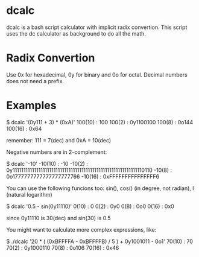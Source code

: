 dcalc
=====

dcalc is a bash script calculator with implicit radix convertion. This script uses the dc calculator as background to do all the math.

Radix Convertion
================

Use 0x for hexadecimal, 0y for binary and 0o for octal. Decimal numbers does not need a prefix.

Examples
========

$ dcalc '(0y111 + 3) * (0xA)'
100(10) : 100
100(2)  : 0y1100100
100(8)  : 0o144
100(16) : 0x64

remember: 111 = 7(dec) and 0xA = 10(dec)

Negative numbers are in 2-complement:

$ dcalc '-10'
-10(10) : -10
-10(2)  : 0y1111111111111111111111111111111111111111111111111111111111110110
-10(8)  : 0o1777777777777777777766
-10(16) : 0xFFFFFFFFFFFFFFF6

You can use the following funcions too: sin(), cos() (in degree, not radian), l (natural logarithm)

$ dcalc '0.5 - sin(0y11110)'
0(10) : 0
0(2)  : 0y0
0(8)  : 0o0
0(16) : 0x0

since 0y11110 is 30(dec) and sin(30) is 0.5

You might want to calculate more complex expressions, like:

$ ./dcalc '20 * ( (0xBFFFFA - 0xBFFFFB) / 5 ) + 0y1001011 - 0o1'
70(10) : 70
70(2)  : 0y1000110
70(8)  : 0o106
70(16) : 0x46
